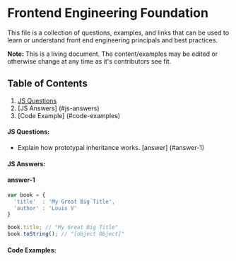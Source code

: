 # Frontend Engineering Foundation

This file is a collection of questions, examples, and links that can be used to learn or understand front end engineering principals and best practices.

**Note:** This is a living document. The content/examples may be edited or otherwise change at any time as it's contributors see fit.

## Table of Contents

1. [JS Questions](#js-questions)
2. [JS Answers] (#js-answers) 
3. [Code Example] (#code-examples)



#### JS Questions:

* Explain how prototypal inheritance works. [answer] (#answer-1)



#### JS Answers:

#### answer-1
```javascript
var book = {
  'title'  : 'My Great Big Title',
  'author' : 'Louis V'
}

book.title; // "My Great Big Title"
book.toString(); // "[object Object]"
```


#### Code Examples:
